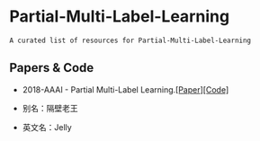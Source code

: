 # Partial-Multi-Label-Learning
    A curated list of resources for Partial-Multi-Label-Learning
## Papers & Code
* 2018-AAAI - Partial Multi-Label Learning.[[Paper]](http://blog.csdn.net/guodongxiaren "悬停显示")[[Code]](http://blog.csdn.net/guodongxiaren "悬停显示")
- 别名：隔壁老王
* 英文名：Jelly
